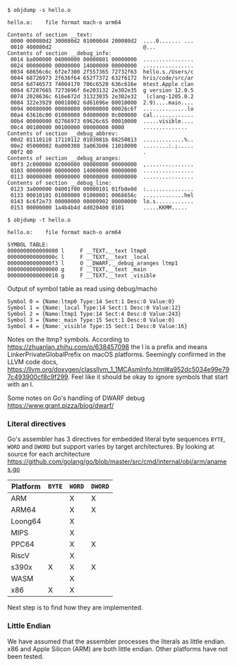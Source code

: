 ```
$ objdump -s hello.o

hello.o:	file format mach-o arm64

Contents of section __text:
 0000 000080d2 300080d2 010000d4 200080d2  ....0....... ...
 0010 400080d2                             @...
Contents of section __debug_info:
 0014 ba000000 04000000 00000801 00000000  ................
 0024 00000000 00000000 14000000 00000000  ................
 0034 68656c6c 6f2e7300 2f557365 72732f63  hello.s./Users/c
 0044 68726973 2f636f64 652f7372 632f6172  hris/code/src/ar
 0054 6d746573 74004170 706c6520 636c616e  mtest.Apple clan
 0064 67207665 7273696f 6e203132 2e302e35  g version 12.0.5
 0074 2028636c 616e672d 31323035 2e302e32   (clang-1205.0.2
 0084 322e3929 00018002 6d61696e 00010000  2.9)....main....
 0094 00080000 00000000 00000000 00026c6f  ..............lo
 00a4 63616c00 01000000 0d000000 0c000000  cal.............
 00b4 00000000 02766973 69626c65 00010000  .....visible....
 00c4 00100000 00100000 00000000 0000      ..............
Contents of section __debug_abbrev:
 00d2 01110110 17110112 0103081b 08250813  .............%..
 00e2 05000002 0a000308 3a063b06 11010000  ........:.;.....
 00f2 00                                   .
Contents of section __debug_aranges:
 00f3 2c000000 02000000 00000800 00000000  ,...............
 0103 00000000 00000000 14000000 00000000  ................
 0113 00000000 00000000 00000000 00000000  ................
Contents of section __debug_line:
 0123 3a000000 04001f00 00000101 01fb0e0d  :...............
 0133 00010101 01000000 01000001 0068656c  .............hel
 0143 6c6f2e73 00000000 00000902 00000000  lo.s............
 0153 00000000 1a4b4b4d 4d020400 0101      .....KKMM.....
```

```
$ objdump -t hello.o

hello.o:	file format mach-o arm64

SYMBOL TABLE:
0000000000000000 l     F __TEXT,__text ltmp0
000000000000000c l     F __TEXT,__text _local
00000000000000f3 l     O __DWARF,__debug_aranges ltmp1
0000000000000000 g     F __TEXT,__text _main
0000000000000010 g     F __TEXT,__text _visible
```

Output of symbol table as read using debug/macho
```
Symbol 0 = {Name:ltmp0 Type:14 Sect:1 Desc:0 Value:0}
Symbol 1 = {Name:_local Type:14 Sect:1 Desc:0 Value:12}
Symbol 2 = {Name:ltmp1 Type:14 Sect:4 Desc:0 Value:243}
Symbol 3 = {Name:_main Type:15 Sect:1 Desc:0 Value:0}
Symbol 4 = {Name:_visible Type:15 Sect:1 Desc:0 Value:16}
```

Notes on the ltmp? symbols. According to https://zhuanlan.zhihu.com/p/638457098
the l is a prefix and means LinkerPrivateGlobalPrefix on macOS platforms. Seemingly confirmed in the LLVM code docs, https://llvm.org/doxygen/classllvm_1_1MCAsmInfo.html#a952dc5034e99e797c493900cf8c9f299.
Feel like it should be okay to ignore symbols that start with an l.

Some notes on Go's handling of DWARF debug https://www.grant.pizza/blog/dwarf/

### Literal directives

Go's assembler has 3 directives for embedded literal byte sequences `BYTE`, `WORD` and `DWORD` but support varies by target architectures. By looking at source for each architecture https://github.com/golang/go/blob/master/src/cmd/internal/obj/arm/anames.go

| Platform | `BYTE` | `WORD` | `DWORD` |
| -------- | ------ | ------ | ------- |
| ARM      |        |    X   |    X    |
| ARM64    |        |    X   |    X    |
| Loong64  |        |    X   |         |
| MIPS     |        |    X   |         |
| PPC64    |        |    X   |    X    |
| RiscV    |        |    X   |         |
| s390x    |    X   |    X   |    X    |
| WASM     |        |    X   |         |
| x86      |    X   |    X   |         |

Next step is to find how they are implemented.

### Little Endian

We have assumed that the assembler processes the literals as little endian. x86 and Apple Silicon (ARM) are both little endian. Other platforms have not been tested.